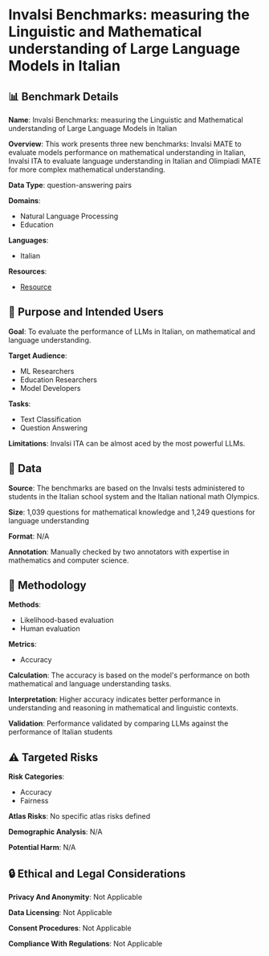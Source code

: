 # Invalsi Benchmarks: measuring the Linguistic and Mathematical understanding of Large Language Models in Italian

## 📊 Benchmark Details

**Name**: Invalsi Benchmarks: measuring the Linguistic and Mathematical understanding of Large Language Models in Italian

**Overview**: This work presents three new benchmarks: Invalsi MATE to evaluate models performance on mathematical understanding in Italian, Invalsi ITA to evaluate language understanding in Italian and Olimpiadi MATE for more complex mathematical understanding.

**Data Type**: question-answering pairs

**Domains**:
- Natural Language Processing
- Education

**Languages**:
- Italian

**Resources**:
- [Resource](N/A)

## 🎯 Purpose and Intended Users

**Goal**: To evaluate the performance of LLMs in Italian, on mathematical and language understanding.

**Target Audience**:
- ML Researchers
- Education Researchers
- Model Developers

**Tasks**:
- Text Classification
- Question Answering

**Limitations**: Invalsi ITA can be almost aced by the most powerful LLMs.

## 💾 Data

**Source**: The benchmarks are based on the Invalsi tests administered to students in the Italian school system and the Italian national math Olympics.

**Size**: 1,039 questions for mathematical knowledge and 1,249 questions for language understanding

**Format**: N/A

**Annotation**: Manually checked by two annotators with expertise in mathematics and computer science.

## 🔬 Methodology

**Methods**:
- Likelihood-based evaluation
- Human evaluation

**Metrics**:
- Accuracy

**Calculation**: The accuracy is based on the model's performance on both mathematical and language understanding tasks.

**Interpretation**: Higher accuracy indicates better performance in understanding and reasoning in mathematical and linguistic contexts.

**Validation**: Performance validated by comparing LLMs against the performance of Italian students

## ⚠️ Targeted Risks

**Risk Categories**:
- Accuracy
- Fairness

**Atlas Risks**:
No specific atlas risks defined

**Demographic Analysis**: N/A

**Potential Harm**: N/A

## 🔒 Ethical and Legal Considerations

**Privacy And Anonymity**: Not Applicable

**Data Licensing**: Not Applicable

**Consent Procedures**: Not Applicable

**Compliance With Regulations**: Not Applicable
